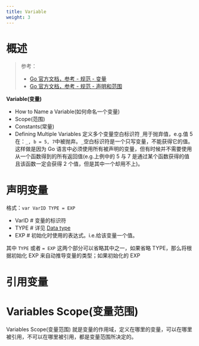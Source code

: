 ```yaml
---
title: Variable
weight: 3
---
```


# 概述

> 参考：
>
> - [Go 官方文档，参考 - 规范 - 变量](https://go.dev/ref/spec#Variables)
> - [Go 官方文档，参考 - 规范 - 声明和范围](https://go.dev/ref/spec#Declarations_and_scope)

**Variable(变量)**

- How to Name a Variable(如何命名一个变量)
- Scope(范围)
- Constants(常量)
- Defining Multiple Variables 定义多个变量空白标识符`_`用于抛弃值，e.g.值 5 在：`_, b = 5, 7`中被抛弃。`_`空白标识符是一个只写变量，不能获得它的值。这样做是因为 Go 语言中必须使用所有被声明的变量，但有时候并不需要使用从一个函数得到的所有返回值(e.g.上例中的 5 与 7 是通过某个函数获得的值且该函数一定会获得 2 个值，但是其中一个却用不上)。

# 声明变量

格式：`var VarID TYPE = EXP`

- VarID # 变量的标识符
- TYPE # 详见 [Data type](/docs/2.编程/高级编程语言/Go/Go%20规范与标准库/Data%20type.md)
- EXP # 初始化时使用的表达式。i.e.给该变量一个值。

其中 `TYPE` 或者 `= EXP` 这两个部分可以省略其中之一，如果省略 TYPE，那么将根据初始化 EXP 来自动推导变量的类型；如果初始化的 EXP

# 引用变量

# Variables Scope(变量范围)

Variables Scope(变量范围) 就是变量的作用域，定义在哪里的变量，可以在哪里被引用，不可以在哪里被引用，都是变量范围所决定的。
